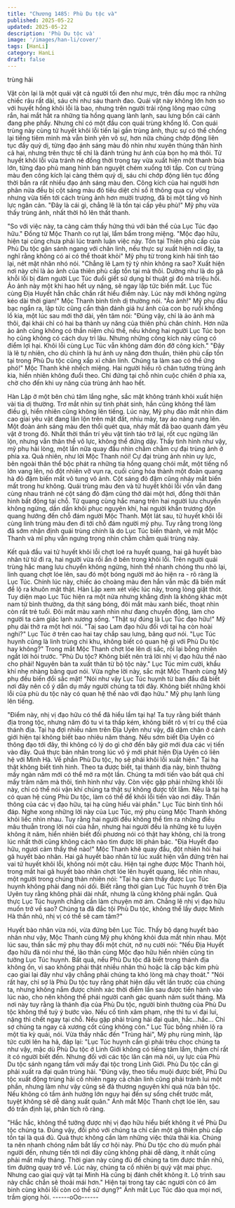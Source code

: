 ```yaml
---
title: "Chương 1485: Phù Du tộc và"
published: 2025-05-22
updated: 2025-05-22
description: 'Phù Du tộc và'
image: '/images/han-li/cover/'
tags: [HanLi]
category: HanLi
draft: false
---
```


trùng hải

Vật còn lại là một quái vật cả người tối đen như mực, trên đầu
mọc ra những chiếc râu rất dài, sáu chi như sáu thanh đao.
Quái vật này không lớn hơn so với huyết hồng khôi lỗi là bao,
nhưng trên người trải rộng lông mao cứng rắn, hai mắt hắt ra
những tia hồng quang lành lạnh, sau lưng bốn cái cánh đang phe
phẩy.
Nhưng chỉ có một đầu con quái trùng khổng lồ.
Con quái trùng này cùng tử huyết khôi lỗi tiến lại gần trùng ảnh,
thực sự có thể chống lại tiếng tiêm minh mà vẫn bình yên vô sự,
hơn nữa chúng chớp động liên tục đầy quỷ dị, từng đạo ánh sáng
màu đỏ nhìn như xuyên thủng thân hình cả hai, nhưng trên thực
tế chỉ là đánh trúng hư ảnh của bọn họ mà thôi.
Tử huyết khôi lỗi vừa tránh né đồng thời trong tay vừa xuất hiện
một thanh búa lớn, từng đạo phủ mang hình bán nguyệt chém
xuống tới tấp.
Con cự trùng màu đen công kích lại càng thêm quỷ dị, sáu chi
chớp động liên tục đồng thời bắn ra rất nhiều đạo ánh sáng màu
đen.
Công kích của hai người hơn phân nửa đều bị cột sáng màu đỏ
tiêu diệt chỉ số ít thông qua cự võng nhưng vừa tiến tới cách trùng
ảnh hơn mười trượng, đã bị một tầng vô hình lực ngăn cản.
"Đây là cái gì, chẳng lẽ là tồn tại cấp yêu phù!" Mỹ phụ vừa thấy
trùng ảnh, nhất thời hô lên thất thanh.

"So với việc này, ta càng cảm thấy hứng thú với bản thể của Lục
Túc đạo hữu." Đồng tử Mộc Thanh co rụt lại, lẩm bẩm trong
miệng.
"Mộc đạo hữu, hiện tại cũng chưa phải lúc tranh luận việc này.
Tồn tại Thiên phù cấp của Phù Du tộc gân sánh ngang với chân
linh, nếu thực sự xuất hiện nơi đây, ta nghĩ rằng không có ai có
thể thoát khỏi" Mỹ phụ từ trong kinh hãi tỉnh táo lại, nét mặt nhăn
nhó nói.
"Chẳng lẽ Lam tỷ tỷ nhìn không ra sao? Xuất hiện nơi này chỉ là
ảo ảnh của thiên phù cấp tồn tại mà thôi. Dường như là do gã
khỗi lỗi bị đám người Lục Túc đuổi giết sử dụng bí thuật gì đó mà
triệu hồi. Ảo ảnh này một khi hao hết uy năng, sẽ ngay lập tức
biến mất.
Lục Túc cùng Địa Huyết hẳn chắc chắn rất hiểu điểm này. Lúc
này mới không ngừng kéo dài thời gian!" Mộc Thanh bình tĩnh dị
thường nói.
"Ảo ảnh!"
Mỹ phụ đầu bạc ngẩn ra, lập tức cũng cẩn thận đánh giá hư ảnh
của con bọ ruồi khổng lồ kia, một lúc sau mới thở dài, yên tâm
nói:
"Đúng vậy, chỉ là ảo ảnh mà thôi, đại khái chỉ có hai ba thành uy
năng của thiên phù chân chính. Hơn nữa ảo ảnh cũng không có
thần niệm chủ thể, nếu không hai người Lục Túc bọn họ cũng
không có cách duy trì lâu. Nhưng những công kích này cũng có
điểm lợi hại. Khôi lỗi cùng Lục Túc vẫn không dám đón đỡ công
kích."
"Đây là lẽ tự nhiên, cho dù chính là hư ảnh uy năng đơn thuần,
thiên phù cấp tồn tại trong Phù Du tộc cũng xấp xỉ chân linh.
Chúng ta làm sao có thể ứng phó!" Mộc Thanh khẽ nhếch miệng.
Hai người hiểu rõ chân tướng trùng ảnh kia, hiển nhiên không
đuổi theo. Chỉ đứng tại chỗ nhìn cuộc chiến ở phía xa, chờ cho
đến khi uy năng của trùng ảnh hao hết.

Hàn Lập ở một bên chú tâm lắng nghe, sắc mặt không tránh khỏi
xuất hiện vài tia dị thường.
Trơ mắt nhìn sự tình phát sinh, hắn cũng không thể làm điều gì,
hiển nhiên cũng không lên tiếng.
Lúc này, Mỹ phụ đảo mắt nhìn đám cao giai yêu vật đang lăn lộn
trên mặt đất, nhíu mày, tay áo nàng rung lên.
Một đoàn ánh sáng màu đen thổi quét qua, nháy mắt đã bao
quanh đám yêu vật ở trong đó.
Nhất thời thần trí yêu vật tỉnh táo trở lại, rốt cục ngừng lăn lộn,
nhưng vẫn thân thể vô lực, không thể đứng dậy.
Thấy tình hình như vậy, mỹ phụ hài lòng, một lần nữa quay đầu
nhìn chằm chằm cự đại trùng ảnh ở phía xa.
Quả nhiên, như lời Mộc Thanh nói! Cự đại trùng ảnh nhìn uy lực,
bên ngoài thân thể bộc phát ra những tia hồng quang chói mắt,
một tiếng nổ lớn vang lên, nó đột nhiên vỡ vụn ra, cuối cùng hóa
thành một đoàn quang hà đỏ đậm biến mất vô tung vô ảnh.
Cột sáng đỏ đậm cũng nháy mắt biến mất trong hư không.
Quái trùng màu đen và tử huyết khôi lỗi vốn vẫn đang cùng nhau
tránh né cột sáng đỏ đậm cũng thở dài một hơi, đồng thời thân
hình bất động tại chỗ. Tử quang cùng hắc mang trên hai người
lưu chuyển không ngừng, dần dần khôi phục nguyên khí, hai
người khẩn trương độn quang hướng đến chỗ đám người Mộc
Thanh.
Một lát sau, tử huyết khôi lỗi cùng linh trùng màu đen đi tới chỗ
đám người mỹ phụ.
Tuy rằng trong lòng đã sớm nhận định quái trùng chính là do Lục
Túc biến thành, vẻ mặt Mộc Thanh và mĩ phụ vẫn ngưng trọng
nhìn chằm chằm quái trùng này.

Kết quả đầu vai tử huyết khôi lỗi chợt loé ra huyết quang, hai gã
huyết bào nhân từ từ đi ra, hai người vừa rồi ẩn ở bên trong khôi
lỗi.
Trên người quái trùng hắc mang lưu chuyển không ngừng, hình
thể nhanh chóng thu nhỏ lại, linh quang chợt lóe lên, sau đó một
bóng người mờ ảo hiện ra - rõ ràng là Lục Túc.
Chính lúc này, chiếc áo choàng màu đen hắn vẫn mặc đã biến
mất để lộ ra khuôn mặt thật.
Hàn Lập xem xét việc lúc nãy, trong lòng giật thót.
Tuy diện mạo Lục Túc hiện ra một nửa nhưng khẳng định là
không khác một nam tử bình thường, da thịt sáng bóng, đôi mắt
màu xanh biếc, thoạt nhìn còn rất trẻ tuổi.
Đôi mắt màu xanh nhìn như đang chuyển động, làm cho người ta
cảm giác lạnh xương sống.
"Thật sự đúng là Lục Túc đạo hữu!" Mỹ phụ dài thở ra một hơi
nói.
"Taị sao Lam đạo hữu đối với tại hạ còn hoài nghi?" Lục Túc ở
trên cao hai tay chắp sau lưng, bâng quơ nói.
"Lục Túc huynh cũng là linh trùng chi khu, không biết có quan hệ
gì với Phù Du tộc hay không?" Trong mắt Mộc Thanh chợt lóe lên
dị sắc, rồi lại bỗng nhiên ngắt lời hỏi trước.
"Phù Du tộc? Không biết nên trả lời nhị vị đạo hữu thế nào cho
phải! Nguyên bản ta xuất thân từ bộ tộc này." Lục Túc mỉm cười,
khẩu khí nhẹ nhàng bâng quơ nói.
Vừa nghe lời này, sắc mặt Mộc Thanh cùng Mỹ phụ đều biến đổi
sắc mặt! "Nói như vậy Lục Túc huynh từ ban đầu đã biết nơi đây
nên cố ý dẫn dụ mấy người chúng ta tới đây. Không biết những
khôi lỗi của phù du tộc này có quan hệ thế nào với đạo hữu." Mỹ
phụ lạnh lùng lên tiếng.

"Điểm này, nhị vị đạo hữu có thể đã hiểu lầm tại hạ! Ta tuy rằng
biết thánh địa trong tộc, nhưng năm đó tu vi ta thấp kém, không
biết rõ vị trí cụ thể của thánh địa. Tại hạ đợi nhiều năm trên Địa
Uyên như vậy, đã dậm chân ở cảnh giới hiện tại không biết bao
nhiêu năm tháng. Nếu sớm biết Địa Uyên có thông đạo tới đây, thì
không có lý do gì chờ đến bây giờ mới đưa các vị tiến vào đây.
Quả thực bản nhân trong lúc vô ý mới phát hiện Địa Uyên có liên
hệ với Minh Hà. Về phần Phù Du tộc, họ sẽ phái khôi lỗi xuất
hiện." Tại hạ thật không biết tình hình. Theo ta được biết, tại
thánh địa này, bình thường mấy ngàn năm mới có thể mở ra một
lần. Chúng ta mới tiến vào bất quá chỉ mấy trăm năm mà thôi, tình
hình như vậy. Còn việc gặp phải những khôi lỗi này, chỉ có thể nói
vận khí chúng ta thật sự không được tốt lắm. Nếu là tại hạ có
quan hệ cùng Phù Du tộc, làm có thể để khôi lỗi tiến vào nơi đây.
Thần thông của các vị đạo hữu, tại hạ cũng hiểu vài phần." Lục
Túc bình tĩnh hồi đáp.
Nghe xong những lời này của Lục Túc, mỹ phụ cùng Mộc Thanh
không khỏi liếc nhìn nhau.
Tuy rằng hai người đều không thể tìm ra những điều mâu thuẫn
trong lời nói của hắn, nhưng hai người đều là những kẻ tu luyện
không ít năm, hiển nhiên biết đối phương nói có thật hay không,
chỉ là trong lúc nhất thời cũng không cách nào tìm được lời phản
bác.
"Địa Huyết đạo hữu, ngươi cảm thấy thế nào!" Mộc Thanh khẽ
quay đầu, đột nhiên hỏi hai gã huyết bào nhân.
Hai gã huyết bào nhân từ lúc xuất hiện vẫn đứng trên hai vai tử
huyết khôi lỗi, không nói một câu. Hiện tại nghe được Mộc Thanh
hỏi, trong mắt hai gã huyết bào nhân chợt lóe lên huyết quang,
liếc nhìn nhau, một người trong chúng thản nhiên nói:
"Tại hạ cảm thấy được Lục Túc huynh không phải đang nói dối.
Biết rằng thời gian Lục Túc huynh ở trên Địa Uyên tuy rằng không
phải dài nhất, nhưng là cũng không phải ngắn. Quả thực Lục Túc
huynh chẳng cần làm chuyện mờ ám. Chẳng lẽ nhị vị đạo hữu
muốn trở về sao? Chúng ta đã đắc tội Phù Du tộc, không thể lấy
được Minh Hà thần nhũ, nhị vị có thể sẽ cam tâm?"

Huyết bào nhân vừa nói, vừa đứng bên Lục Túc.
Thấy bộ dạng huyết bào nhân như vậy, Mộc Thanh cùng Mỹ phụ
không khỏi đưa mắt nhìn nhau.
Một lúc sau, thần sắc mỹ phụ thay đổi một chút, nở nụ cười nói:
"Nếu Địa Huyết đạo hữu đã nói như thế, lão thân cùng Mộc đạo
hữu hiển nhiên cũng tin tưởng Lục Túc huynh. Bất quá, nếu Phù
Du tộc đã biết trong thánh địa không ổn, vì sao không phái thật
nhiều nhân thủ hoặc là cấp bậc kim phù cao giai lại đây như vậy
chẳng phải chúng ta khó lòng mà chạy thoát."
"Nói rất hay, chỉ sợ là Phù Du tộc tuy rằng phát hiện dấu vết lần
trước của chúng ta, nhưng không nắm được chính xác thời điểm
lần sau được tiến hành vào lúc nào, cho nên không thể phái
người canh gác quanh năm suốt tháng. Mà nơi này tuy rằng là
thánh địa của Phù Du tộc, người bình thường của Phù Du tộc
không thể tuỳ ý bước vào. Nếu cố tình xâm phạm, nhẹ thì tu vi đại
lui, nặng thì chết ngay tại chỗ. Nếu gặp phải trùng hải đại quân,
hắc…hắc… Chỉ sợ chúng ta ngay cả xương cốt cũng không còn."
Lục Túc bỗng nhiên lộ ra một tia kỳ quái, nói.
Vừa thấy nhắc đến "Trùng hải", Mỹ phụ rùng mình, lập tức cười
lên ha hả, đáp lại:
"Lục Túc huynh cần gì phải trêu chọc chúng ta như vậy, mặc dù
Phù Du tộc ở Linh Giới không có tiếng tăm lắm, thậm chí rất ít có
người biết đến. Nhưng đối với các tộc lân cận mà nói, uy lực của
Phù Du tộc sánh ngang tầm với mấy đại tộc trong Linh Giới. Phù
Du tộc cần gì phải xuất ra đại quân trùng hải.
"Đúng vậy, theo tiểu muội được biết, Phù Du tộc xuất động trùng
hải cố nhiên ngay cả chân linh cũng phải tránh lui một phần,
nhưng làm như vậy cũng sẽ đả thương nguyên khí quá nửa bản
tộc. Nếu không có tầm ảnh hưởng lớn nguy hại đến sự sống chết
trước mắt, tuyệt không sẽ dễ dàng xuất quân." Ánh mắt Mộc
Thanh chợt lóe lên, sau đó trấn định lại, phân tích rõ ràng.

"Hắc hắc, không thể tưởng được nhị vị đạo hữu hiểu biết không ít
về Phù Du tộc chúng ta. Đúng vậy, đối phó với chúng ta chỉ cần
một gã thiên phù cấp tồn tại là quá đủ. Quả thực không cần làm
những việc thừa thãi kia. Chúng ta nên nhanh chóng nắm bắt lấy
cơ hội này. Phù Du tộc cho dù muốn phái người đến, nhưng tiến
tới nơi đây cũng không phải dễ dàng, ít nhất cũng phải mất mấy
tháng. Thời gian này cũng đủ để chúng ta tìm được thần nhũ, tìm
đường quay trở về. Lúc này, chúng ta cố nhiên bị quỷ vật mai
phục. Nhưng cao giai quỷ vật tại Minh Hà cũng bị đánh chết
không ít. Lộ trình sau này chắc chắn sẽ thoải mái hơn."
Hiện tại trong tay các ngươi còn có âm binh cùng khôi lỗi còn có
thể sử dụng?" Ánh mắt Lục Túc đảo qua mọi nơi, trầm giọng hỏi.
------oOo------
